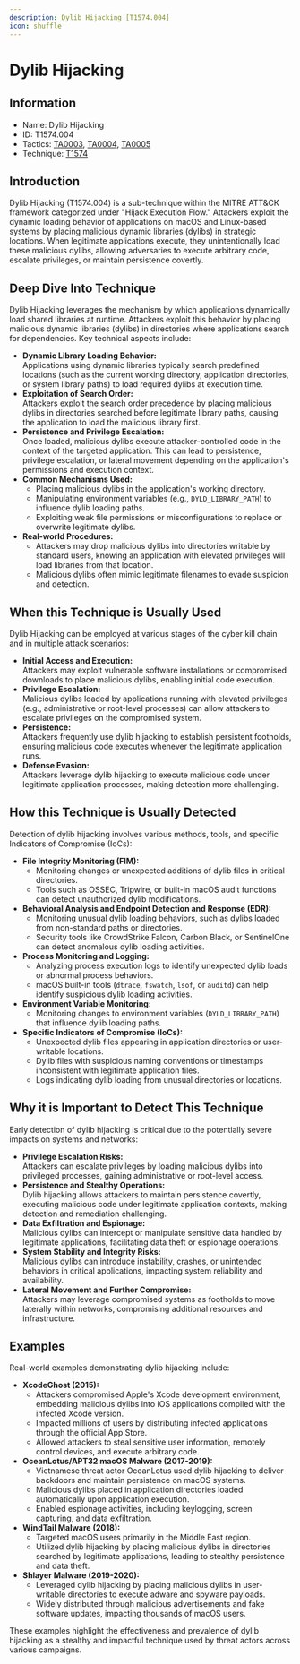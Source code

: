 ```yaml
---
description: Dylib Hijacking [T1574.004]
icon: shuffle
---
```


# Dylib Hijacking

## Information

* Name: Dylib Hijacking
* ID: T1574.004
* Tactics: [TA0003](../../ta0003/), [TA0004](../), [TA0005](../../ta0005/)
* Technique: [T1574](./)

## Introduction

Dylib Hijacking (T1574.004) is a sub-technique within the MITRE ATT\&CK framework categorized under "Hijack Execution Flow." Attackers exploit the dynamic loading behavior of applications on macOS and Linux-based systems by placing malicious dynamic libraries (dylibs) in strategic locations. When legitimate applications execute, they unintentionally load these malicious dylibs, allowing adversaries to execute arbitrary code, escalate privileges, or maintain persistence covertly.

## Deep Dive Into Technique

Dylib Hijacking leverages the mechanism by which applications dynamically load shared libraries at runtime. Attackers exploit this behavior by placing malicious dynamic libraries (dylibs) in directories where applications search for dependencies. Key technical aspects include:

* **Dynamic Library Loading Behavior:**\
  Applications using dynamic libraries typically search predefined locations (such as the current working directory, application directories, or system library paths) to load required dylibs at execution time.
* **Exploitation of Search Order:**\
  Attackers exploit the search order precedence by placing malicious dylibs in directories searched before legitimate library paths, causing the application to load the malicious library first.
* **Persistence and Privilege Escalation:**\
  Once loaded, malicious dylibs execute attacker-controlled code in the context of the targeted application. This can lead to persistence, privilege escalation, or lateral movement depending on the application's permissions and execution context.
* **Common Mechanisms Used:**
  * Placing malicious dylibs in the application's working directory.
  * Manipulating environment variables (e.g., `DYLD_LIBRARY_PATH`) to influence dylib loading paths.
  * Exploiting weak file permissions or misconfigurations to replace or overwrite legitimate dylibs.
* **Real-world Procedures:**
  * Attackers may drop malicious dylibs into directories writable by standard users, knowing an application with elevated privileges will load libraries from that location.
  * Malicious dylibs often mimic legitimate filenames to evade suspicion and detection.

## When this Technique is Usually Used

Dylib Hijacking can be employed at various stages of the cyber kill chain and in multiple attack scenarios:

* **Initial Access and Execution:**\
  Attackers may exploit vulnerable software installations or compromised downloads to place malicious dylibs, enabling initial code execution.
* **Privilege Escalation:**\
  Malicious dylibs loaded by applications running with elevated privileges (e.g., administrative or root-level processes) can allow attackers to escalate privileges on the compromised system.
* **Persistence:**\
  Attackers frequently use dylib hijacking to establish persistent footholds, ensuring malicious code executes whenever the legitimate application runs.
* **Defense Evasion:**\
  Attackers leverage dylib hijacking to execute malicious code under legitimate application processes, making detection more challenging.

## How this Technique is Usually Detected

Detection of dylib hijacking involves various methods, tools, and specific Indicators of Compromise (IoCs):

* **File Integrity Monitoring (FIM):**
  * Monitoring changes or unexpected additions of dylib files in critical directories.
  * Tools such as OSSEC, Tripwire, or built-in macOS audit functions can detect unauthorized dylib modifications.
* **Behavioral Analysis and Endpoint Detection and Response (EDR):**
  * Monitoring unusual dylib loading behaviors, such as dylibs loaded from non-standard paths or directories.
  * Security tools like CrowdStrike Falcon, Carbon Black, or SentinelOne can detect anomalous dylib loading activities.
* **Process Monitoring and Logging:**
  * Analyzing process execution logs to identify unexpected dylib loads or abnormal process behaviors.
  * macOS built-in tools (`dtrace`, `fswatch`, `lsof`, or `auditd`) can help identify suspicious dylib loading activities.
* **Environment Variable Monitoring:**
  * Monitoring changes to environment variables (`DYLD_LIBRARY_PATH`) that influence dylib loading paths.
* **Specific Indicators of Compromise (IoCs):**
  * Unexpected dylib files appearing in application directories or user-writable locations.
  * Dylib files with suspicious naming conventions or timestamps inconsistent with legitimate application files.
  * Logs indicating dylib loading from unusual directories or locations.

## Why it is Important to Detect This Technique

Early detection of dylib hijacking is critical due to the potentially severe impacts on systems and networks:

* **Privilege Escalation Risks:**\
  Attackers can escalate privileges by loading malicious dylibs into privileged processes, gaining administrative or root-level access.
* **Persistence and Stealthy Operations:**\
  Dylib hijacking allows attackers to maintain persistence covertly, executing malicious code under legitimate application contexts, making detection and remediation challenging.
* **Data Exfiltration and Espionage:**\
  Malicious dylibs can intercept or manipulate sensitive data handled by legitimate applications, facilitating data theft or espionage operations.
* **System Stability and Integrity Risks:**\
  Malicious dylibs can introduce instability, crashes, or unintended behaviors in critical applications, impacting system reliability and availability.
* **Lateral Movement and Further Compromise:**\
  Attackers may leverage compromised systems as footholds to move laterally within networks, compromising additional resources and infrastructure.

## Examples

Real-world examples demonstrating dylib hijacking include:

* **XcodeGhost (2015):**
  * Attackers compromised Apple's Xcode development environment, embedding malicious dylibs into iOS applications compiled with the infected Xcode version.
  * Impacted millions of users by distributing infected applications through the official App Store.
  * Allowed attackers to steal sensitive user information, remotely control devices, and execute arbitrary code.
* **OceanLotus/APT32 macOS Malware (2017-2019):**
  * Vietnamese threat actor OceanLotus used dylib hijacking to deliver backdoors and maintain persistence on macOS systems.
  * Malicious dylibs placed in application directories loaded automatically upon application execution.
  * Enabled espionage activities, including keylogging, screen capturing, and data exfiltration.
* **WindTail Malware (2018):**
  * Targeted macOS users primarily in the Middle East region.
  * Utilized dylib hijacking by placing malicious dylibs in directories searched by legitimate applications, leading to stealthy persistence and data theft.
* **Shlayer Malware (2019-2020):**
  * Leveraged dylib hijacking by placing malicious dylibs in user-writable directories to execute adware and spyware payloads.
  * Widely distributed through malicious advertisements and fake software updates, impacting thousands of macOS users.

These examples highlight the effectiveness and prevalence of dylib hijacking as a stealthy and impactful technique used by threat actors across various campaigns.
